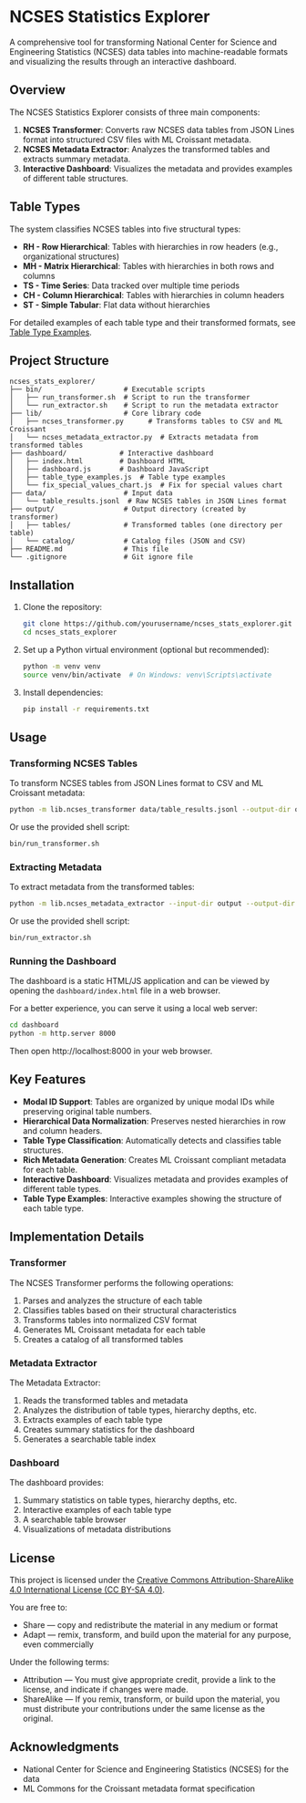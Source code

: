 # NCSES Statistics Explorer

A comprehensive tool for transforming National Center for Science and Engineering Statistics (NCSES) data tables into machine-readable formats and visualizing the results through an interactive dashboard.

## Overview

The NCSES Statistics Explorer consists of three main components:

1. **NCSES Transformer**: Converts raw NCSES data tables from JSON Lines format into structured CSV files with ML Croissant metadata.
2. **NCSES Metadata Extractor**: Analyzes the transformed tables and extracts summary metadata.
3. **Interactive Dashboard**: Visualizes the metadata and provides examples of different table structures.

## Table Types

The system classifies NCSES tables into five structural types:

- **RH - Row Hierarchical**: Tables with hierarchies in row headers (e.g., organizational structures)
- **MH - Matrix Hierarchical**: Tables with hierarchies in both rows and columns
- **TS - Time Series**: Data tracked over multiple time periods
- **CH - Column Hierarchical**: Tables with hierarchies in column headers
- **ST - Simple Tabular**: Flat data without hierarchies

For detailed examples of each table type and their transformed formats, see [Table Type Examples](docs/table_type_examples.md).

## Project Structure

```
ncses_stats_explorer/
├── bin/                    # Executable scripts
│   ├── run_transformer.sh  # Script to run the transformer
│   └── run_extractor.sh    # Script to run the metadata extractor
├── lib/                    # Core library code
│   ├── ncses_transformer.py      # Transforms tables to CSV and ML Croissant
│   └── ncses_metadata_extractor.py  # Extracts metadata from transformed tables
├── dashboard/             # Interactive dashboard
│   ├── index.html         # Dashboard HTML
│   ├── dashboard.js       # Dashboard JavaScript
│   ├── table_type_examples.js  # Table type examples
│   └── fix_special_values_chart.js  # Fix for special values chart
├── data/                   # Input data
│   └── table_results.jsonl  # Raw NCSES tables in JSON Lines format
├── output/                 # Output directory (created by transformer)
│   ├── tables/             # Transformed tables (one directory per table)
│   └── catalog/            # Catalog files (JSON and CSV)
├── README.md               # This file
└── .gitignore              # Git ignore file
```

## Installation

1. Clone the repository:
   ```bash
   git clone https://github.com/yourusername/ncses_stats_explorer.git
   cd ncses_stats_explorer
   ```

2. Set up a Python virtual environment (optional but recommended):
   ```bash
   python -m venv venv
   source venv/bin/activate  # On Windows: venv\Scripts\activate
   ```

3. Install dependencies:
   ```bash
   pip install -r requirements.txt
   ```

## Usage

### Transforming NCSES Tables

To transform NCSES tables from JSON Lines format to CSV and ML Croissant metadata:

```bash
python -m lib.ncses_transformer data/table_results.jsonl --output-dir output
```

Or use the provided shell script:

```bash
bin/run_transformer.sh
```

### Extracting Metadata

To extract metadata from the transformed tables:

```bash
python -m lib.ncses_metadata_extractor --input-dir output --output-dir dashboard/metadata
```

Or use the provided shell script:

```bash
bin/run_extractor.sh
```

### Running the Dashboard

The dashboard is a static HTML/JS application and can be viewed by opening the `dashboard/index.html` file in a web browser.

For a better experience, you can serve it using a local web server:

```bash
cd dashboard
python -m http.server 8000
```

Then open http://localhost:8000 in your web browser.

## Key Features

- **Modal ID Support**: Tables are organized by unique modal IDs while preserving original table numbers.
- **Hierarchical Data Normalization**: Preserves nested hierarchies in row and column headers.
- **Table Type Classification**: Automatically detects and classifies table structures.
- **Rich Metadata Generation**: Creates ML Croissant compliant metadata for each table.
- **Interactive Dashboard**: Visualizes metadata and provides examples of different table types.
- **Table Type Examples**: Interactive examples showing the structure of each table type.

## Implementation Details

### Transformer

The NCSES Transformer performs the following operations:

1. Parses and analyzes the structure of each table
2. Classifies tables based on their structural characteristics
3. Transforms tables into normalized CSV format
4. Generates ML Croissant metadata for each table
5. Creates a catalog of all transformed tables

### Metadata Extractor

The Metadata Extractor:

1. Reads the transformed tables and metadata
2. Analyzes the distribution of table types, hierarchy depths, etc.
3. Extracts examples of each table type
4. Creates summary statistics for the dashboard
5. Generates a searchable table index

### Dashboard

The dashboard provides:

1. Summary statistics on table types, hierarchy depths, etc.
2. Interactive examples of each table type
3. A searchable table browser
4. Visualizations of metadata distributions

## License

This project is licensed under the [Creative Commons Attribution-ShareAlike 4.0 International License (CC BY-SA 4.0)](https://creativecommons.org/licenses/by-sa/4.0/deed.en).

You are free to:
- Share — copy and redistribute the material in any medium or format
- Adapt — remix, transform, and build upon the material for any purpose, even commercially

Under the following terms:
- Attribution — You must give appropriate credit, provide a link to the license, and indicate if changes were made.
- ShareAlike — If you remix, transform, or build upon the material, you must distribute your contributions under the same license as the original.

## Acknowledgments

- National Center for Science and Engineering Statistics (NCSES) for the data
- ML Commons for the Croissant metadata format specification
